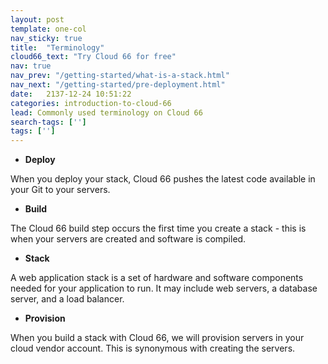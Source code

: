 ```yaml
---
layout: post
template: one-col
nav_sticky: true
title:  "Terminology"
cloud66_text: "Try Cloud 66 for free"
nav: true
nav_prev: "/getting-started/what-is-a-stack.html"
nav_next: "/getting-started/pre-deployment.html"
date:   2137-12-24 10:51:22
categories: introduction-to-cloud-66
lead: Commonly used terminology on Cloud 66
search-tags: ['']
tags: ['']
---
```


- <b>Deploy</b>

When you deploy your stack, Cloud 66 pushes the latest code available in your Git to your servers.

- <b>Build</b>

The Cloud 66 build step occurs the first time you create a stack - this is when your servers are created and software is compiled.

- <b>Stack</b>

A web application stack is a set of hardware and software components needed for your application to run. It may include web servers, a database server, and a load balancer.

- <b>Provision</b>

When you build a stack with Cloud 66, we will provision servers in your cloud vendor account. This is synonymous with creating the servers.